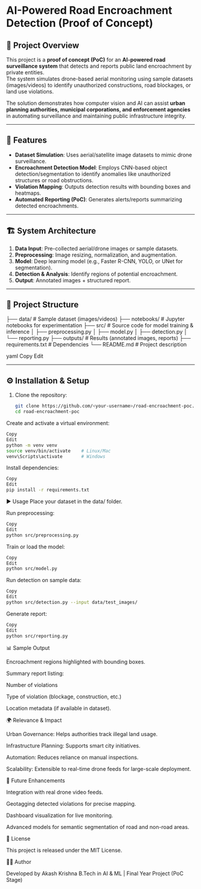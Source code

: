 # AI-Powered Road Encroachment Detection (Proof of Concept)

## 📌 Project Overview
This project is a **proof of concept (PoC)** for an **AI-powered road surveillance system** that detects and reports public land encroachment by private entities.  
The system simulates drone-based aerial monitoring using sample datasets (images/videos) to identify unauthorized constructions, road blockages, or land use violations.

The solution demonstrates how computer vision and AI can assist **urban planning authorities, municipal corporations, and enforcement agencies** in automating surveillance and maintaining public infrastructure integrity.

---

## 🚀 Features
- **Dataset Simulation**: Uses aerial/satellite image datasets to mimic drone surveillance.
- **Encroachment Detection Model**: Employs CNN-based object detection/segmentation to identify anomalies like unauthorized structures or road obstructions.
- **Violation Mapping**: Outputs detection results with bounding boxes and heatmaps.
- **Automated Reporting (PoC)**: Generates alerts/reports summarizing detected encroachments.

---

## 🏗️ System Architecture
1. **Data Input**: Pre-collected aerial/drone images or sample datasets.
2. **Preprocessing**: Image resizing, normalization, and augmentation.
3. **Model**: Deep learning model (e.g., Faster R-CNN, YOLO, or UNet for segmentation).
4. **Detection & Analysis**: Identify regions of potential encroachment.
5. **Output**: Annotated images + structured report.

---

## 📂 Project Structure
├── data/ # Sample dataset (images/videos)
├── notebooks/ # Jupyter notebooks for experimentation
├── src/ # Source code for model training & inference
│ ├── preprocessing.py
│ ├── model.py
│ ├── detection.py
│ └── reporting.py
├── outputs/ # Results (annotated images, reports)
├── requirements.txt # Dependencies
└── README.md # Project description

yaml
Copy
Edit

---

## ⚙️ Installation & Setup
1. Clone the repository:
   ```bash
   git clone https://github.com/<your-username>/road-encroachment-poc.git
   cd road-encroachment-poc
   ```
Create and activate a virtual environment:

```bash
Copy
Edit
python -m venv venv
source venv/bin/activate    # Linux/Mac
venv\Scripts\activate       # Windows
```
Install dependencies:

```bash
Copy
Edit
pip install -r requirements.txt
```
▶️ Usage
Place your dataset in the data/ folder.

Run preprocessing:

```bash
Copy
Edit
python src/preprocessing.py
```
Train or load the model:

```bash
Copy
Edit
python src/model.py
```
Run detection on sample data:

```bash
Copy
Edit
python src/detection.py --input data/test_images/
```
Generate report:
```bash
Copy
Edit
python src/reporting.py
```
📊 Sample Output

Encroachment regions highlighted with bounding boxes.

Summary report listing:

Number of violations

Type of violation (blockage, construction, etc.)

Location metadata (if available in dataset).

🌍 Relevance & Impact

Urban Governance: Helps authorities track illegal land usage.

Infrastructure Planning: Supports smart city initiatives.

Automation: Reduces reliance on manual inspections.

Scalability: Extensible to real-time drone feeds for large-scale deployment.

🔮 Future Enhancements

Integration with real drone video feeds.

Geotagging detected violations for precise mapping.

Dashboard visualization for live monitoring.

Advanced models for semantic segmentation of road and non-road areas.

📜 License

This project is released under the MIT License.

👨‍💻 Author

Developed by Akash Krishna
B.Tech in AI & ML | Final Year Project (PoC Stage)

